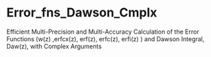 # Error_fns_Dawson_Cmplx
Efficient Multi-Precision and Multi-Accuracy Calculation of the Error Functions (w(z) ,erfcx(z), erf⁡(z), erfc(z), erfi(z) ) and Dawson Integral, Daw(z), with Complex Arguments

